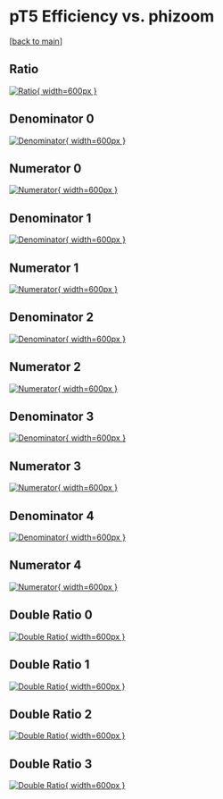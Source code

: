 # pT5 Efficiency vs. phizoom

[[back to main](./)]



## Ratio

[![Ratio](../mtv/var/pT5_loweta_321_0_eff_phizoom.png){ width=600px }](../mtv/var/pT5_loweta_321_0_eff_phizoom.pdf)

## Denominator 0

[![Denominator](../mtv/den/pT5_loweta_321_0_eff_phizoom_den0.png){ width=600px }](../mtv/den/pT5_loweta_321_0_eff_phizoom_den0.pdf)

## Numerator 0

[![Numerator](../mtv/num/pT5_loweta_321_0_eff_phizoom_num0.png){ width=600px }](../mtv/num/pT5_loweta_321_0_eff_phizoom_num0.pdf)

## Denominator 1

[![Denominator](../mtv/den/pT5_loweta_321_0_eff_phizoom_den1.png){ width=600px }](../mtv/den/pT5_loweta_321_0_eff_phizoom_den1.pdf)

## Numerator 1

[![Numerator](../mtv/num/pT5_loweta_321_0_eff_phizoom_num1.png){ width=600px }](../mtv/num/pT5_loweta_321_0_eff_phizoom_num1.pdf)

## Denominator 2

[![Denominator](../mtv/den/pT5_loweta_321_0_eff_phizoom_den2.png){ width=600px }](../mtv/den/pT5_loweta_321_0_eff_phizoom_den2.pdf)

## Numerator 2

[![Numerator](../mtv/num/pT5_loweta_321_0_eff_phizoom_num2.png){ width=600px }](../mtv/num/pT5_loweta_321_0_eff_phizoom_num2.pdf)

## Denominator 3

[![Denominator](../mtv/den/pT5_loweta_321_0_eff_phizoom_den3.png){ width=600px }](../mtv/den/pT5_loweta_321_0_eff_phizoom_den3.pdf)

## Numerator 3

[![Numerator](../mtv/num/pT5_loweta_321_0_eff_phizoom_num3.png){ width=600px }](../mtv/num/pT5_loweta_321_0_eff_phizoom_num3.pdf)

## Denominator 4

[![Denominator](../mtv/den/pT5_loweta_321_0_eff_phizoom_den4.png){ width=600px }](../mtv/den/pT5_loweta_321_0_eff_phizoom_den4.pdf)

## Numerator 4

[![Numerator](../mtv/num/pT5_loweta_321_0_eff_phizoom_num4.png){ width=600px }](../mtv/num/pT5_loweta_321_0_eff_phizoom_num4.pdf)

## Double Ratio 0

[![Double Ratio](../mtv/ratio/pT5_loweta_321_0_eff_phizoom_ratio0.png){ width=600px }](../mtv/ratio/pT5_loweta_321_0_eff_phizoom_ratio0.pdf)

## Double Ratio 1

[![Double Ratio](../mtv/ratio/pT5_loweta_321_0_eff_phizoom_ratio1.png){ width=600px }](../mtv/ratio/pT5_loweta_321_0_eff_phizoom_ratio1.pdf)

## Double Ratio 2

[![Double Ratio](../mtv/ratio/pT5_loweta_321_0_eff_phizoom_ratio2.png){ width=600px }](../mtv/ratio/pT5_loweta_321_0_eff_phizoom_ratio2.pdf)

## Double Ratio 3

[![Double Ratio](../mtv/ratio/pT5_loweta_321_0_eff_phizoom_ratio3.png){ width=600px }](../mtv/ratio/pT5_loweta_321_0_eff_phizoom_ratio3.pdf)

